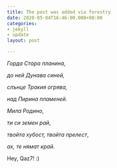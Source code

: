 ```yaml
---
title: The post was added via forestry
date: 2020-05-04T16:46:00.000+00:00
categories:
- jekyll
- update
layout: post

---
```

_Горда Стара планина,_

_до ней Дунава синей,_

_слънце Тракия огрява,_

_над Пирина пламеней._

_Мила Родино_,

_ти си земен рай_,

_твойта хубост, твойта прелест_,

_ах, те нямат край_.

Hey, Qaz7! :)